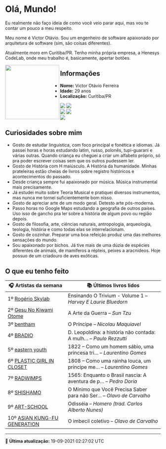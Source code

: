 # Olá, Mundo!

Eu realmente não faço ideia de como você veio parar aqui, mas vou te contar um pouco a meu respeito.

Meu nome é Victor Otávio. Sou um engenheiro de software apaixonado por arquitetura de software (sim, são coisas diferentes).

Atualmente moro em Curitiba/PR. Tenho minha própria empresa, a Henesys CodeLab, onde meu trabalho é, basicamente, apertar botões.

<img align="left" src="https://github.com/vctrtvfrrr/vctrtvfrrr/raw/master/octocat.png" alt="" width="175" />

## Informações

- **Nome:** Victor Otávio Ferreira
- **Idade:** 29 anos
- **Localização:** Curitiba/PR

[![](https://img.shields.io/badge/LinkedIn-victorotavio-blue)](https://www.linkedin.com/in/victorotavio/) [![](https://img.shields.io/badge/Twitter-@vctrtvfrrr-blue)](https://twitter.com/vctrtvfrrr)  
[![](https://img.shields.io/badge/GitHub-vctrtvfrrr-24292e)](https://github.com/vctrtvfrrr) [![](https://img.shields.io/badge/GitLab-vctrtvfrrr-ec5d16)](https://gitlab.com/vctrtvfrrr)  
[![](https://img.shields.io/badge/Email-victor@otavioferreira.com.br-red)](mailto:victor@otavioferreira.com.br)  

## Curiosidades sobre mim

-   Gosto de estudar linguística, com foco principal e fonética e idiomas. Já passei horas e horas estudando latim, russo, polonês, tupi-guarani e várias outras. Quando criança eu cheguei a criar um alfabeto próprio, só pra poder escrever coisas sem que os outros pudessem ler.
-   Gosto de História com H maiúsculo. A História da humanidade. Minhas prateleiras estão cheias de livros sobre registro históricos e acontecimentos do passado.
-   Desde criança sempre fui apaixonado por música. Música instrumental mais precisamente.
-   Já estudei muito sobre Teoria Musical e pratiquei diversos instrumentos, mas nunca me tornei suficientemente bom nisso.
-   Gosto de apreciar arte de um modo geral. Detesto arte pós-moderna.
-   Passo horas no Google Maps estudando a geografia de outros países. Uso isso de gancho pra ler sobre a história de algum povo ou região depois.
-   Gosto de filosofia, arte, ciências naturais, antropologia, arqueologia, teologia, história e como todas elas se interrelacionam.
-   Gosto de cozinhar. Preparar uma boa refeição produz uma das melhores sensações do mundo.
-   Sou apaixonado por bichos. Já tive mais de uma dúzia de espécies diferentes de animais, de mamiferos a répteis, peixes a aracnídeos. Hoje possuo de um criadouro de aves exóticas.


## O que eu tenho feito

|                               🎧 Artistas da semana                                |                      📚 Últimos livros lidos                      |
|------------------------------------------------------------------------------------|-------------------------------------------------------------------|
| 1º [Rogério Skylab](https://www.last.fm/music/Rog%C3%A9rio+Skylab)                 | Ensinando O Trivium - Volume 1	–	_Harvey E Laurie Bluedorn_         |
| 2º [Gesu No Kiwami Otome](https://www.last.fm/music/Gesu+No+Kiwami+Otome)          | A Arte da Guerra	–	_Sun Tzu_                                        |
| 3º [bentham](https://www.last.fm/music/bentham)                                    | O Príncipe	–	_Nicolau Maquiavel_                                    |
| 4º [BRADIO](https://www.last.fm/music/BRADIO)                                      | D. Leopoldina: a história não contada: A mulh…	–	_Paulo Rezzutti_   |
| 5º [eastern youth](https://www.last.fm/music/eastern+youth)                        | 1822 – Como um homem sábio, uma princesa tri…	–	_Laurentino Gomes_  |
| 6º [PLASTIC GIRL IN CLOSET](https://www.last.fm/music/PLASTIC+GIRL+IN+CLOSET)      | 1808 – Como uma rainha louca, um príncipe me…	–	_Laurentino Gomes_  |
| 7º [RADWIMPS](https://www.last.fm/music/RADWIMPS)                                  | 1565: Enquanto o Brasil nascia: A aventura de p…	–	_Pedro Doria_    |
| 8º [SHISHAMO](https://www.last.fm/music/SHISHAMO)                                  | O Mínimo que Você Precisa Saber para não Ser…	–	_Olavo de Carvalho_ |
| 9º [ART-SCHOOL](https://www.last.fm/music/ART-SCHOOL)                              | Odisséia	–	_Homero (trad. Carlos Alberto Nunes)_                    |
| 10º [ASIAN KUNG-FU GENERATION](https://www.last.fm/music/ASIAN+KUNG-FU+GENERATION) | O imbecil coletivo	–	_Olavo de Carvalho_                            |


---

🚀 **Última atualização:** 19-09-2021 02:27:02 UTC